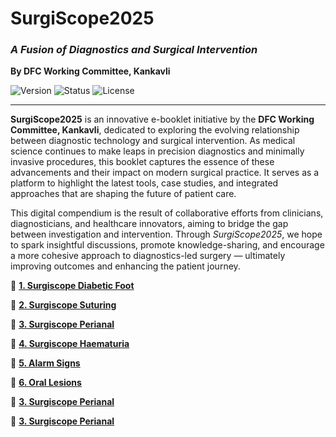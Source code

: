 
# SurgiScope2025  
### *A Fusion of Diagnostics and Surgical Intervention*  
**By DFC Working Committee, Kankavli**

![Version](https://img.shields.io/badge/version-1.0-blue.svg)
![Status](https://img.shields.io/badge/status-active-brightgreen)
![License](https://img.shields.io/badge/license-CC%20BY--NC--SA%204.0-lightgrey.svg)

---

**SurgiScope2025** is an innovative e-booklet initiative by the **DFC Working Committee, Kankavli**, dedicated to exploring the evolving relationship between diagnostic technology and surgical intervention. As medical science continues to make leaps in precision diagnostics and minimally invasive procedures, this booklet captures the essence of these advancements and their impact on modern surgical practice. It serves as a platform to highlight the latest tools, case studies, and integrated approaches that are shaping the future of patient care.

This digital compendium is the result of collaborative efforts from clinicians, diagnosticians, and healthcare innovators, aiming to bridge the gap between investigation and intervention. Through *SurgiScope2025*, we hope to spark insightful discussions, promote knowledge-sharing, and encourage a more cohesive approach to diagnostics-led surgery — ultimately improving outcomes and enhancing the patient journey.



📂  **[1. Surgiscope Diabetic Foot](https://github.com/knkworkingcommittee/SurgiScope2025/blob/main/1.%20Surgiscope%20Diabetic%20Foot.pdf)**


📂  **[2. Surgiscope Suturing](https://github.com/knkworkingcommittee/SurgiScope2025/blob/main/2.%20Surgiscope%20Suturing.pdf)**


📂  **[3. Surgiscope Perianal](https://github.com/knkworkingcommittee/SurgiScope2025/blob/main/3.%20Surgoscope%20Perianal.pdf)**


📂  **[4. Surgiscope Haematuria](https://github.com/knkworkingcommittee/SurgiScope2025/blob/main/4.%20Surgiscope%20Hematuria.pdf)**


📂  **[5. Alarm Signs](https://github.com/knkworkingcommittee/SurgiScope2025/blob/main/5.%20Alarm%20Signs.pdf)**


📂  **[6. Oral Lesions](https://github.com/knkworkingcommittee/SurgiScope2025/blob/main/6.%20Oral%20Lesions.pdf)**


📂  **[3. Surgiscope Perianal](https://github.com/knkworkingcommittee/SurgiScope2025/blob/main/3.%20Surgoscope%20Perianal.pdf)**


📂  **[3. Surgiscope Perianal](https://github.com/knkworkingcommittee/SurgiScope2025/blob/main/3.%20Surgoscope%20Perianal.pdf)**
